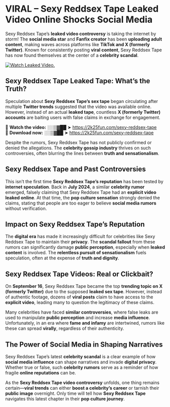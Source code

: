 # VIRAL – Sexy Reddsex Tape Leaked Video Online Shocks Social Media 

Sexy Reddsex Tape’s **leaked video controversy** is taking the internet by storm! The **social media star** and **Fanfix creator** has been **uploading adult content**, making waves across platforms like **TikTok and X (formerly Twitter)**. Known for consistently posting **viral content**, Sexy Reddsex Tape has now found themselves at the center of a **celebrity scandal**.  

[![Watch Leaked Video.](https://miro.medium.com/v2/resize:fit:828/format:webp/1*cilzJN44JGOrTw9NJCrNHA.gif "Watch Leaked Video")](https://2k25fun.com/sexy-reddsex-tape)

## **Sexy Reddsex Tape Leaked Tape: What’s the Truth?**  
Speculation about **Sexy Reddsex Tape’s sex tape** began circulating after multiple **Twitter trends** suggested that the video was available online. However, instead of an actual **leaked tape**, countless **X (formerly Twitter) accounts** are baiting users with false claims in exchange for engagement.  

🔹 **Watch the video:** ░░▒▓██ ➤ https://2k25fun.com/sexy-reddsex-tape  
🔹 **Download now:** ░░▒▓██ ➤ https://2k25fun.com/sexy-reddsex-tape  

Despite the rumors, Sexy Reddsex Tape has not publicly confirmed or denied the allegations. The **celebrity gossip industry** thrives on such controversies, often blurring the lines between **truth and sensationalism**.  

## **Sexy Reddsex Tape and Past Controversies**  
This isn’t the first time **Sexy Reddsex Tape’s reputation** has been tested by **internet speculation**. Back in **July 2024**, a similar **celebrity rumor** emerged, falsely claiming that Sexy Reddsex Tape had an **explicit video leaked online**. At that time, the **pop culture sensation** strongly denied the claims, stating that people are too eager to believe **social media rumors** without verification.  

## **Impact on Sexy Reddsex Tape’s Reputation**  
The **digital era** has made it increasingly difficult for celebrities like Sexy Reddsex Tape to maintain their **privacy**. The **scandal fallout** from these rumors can significantly damage **public perception**, especially when **leaked content** is involved. The **relentless pursuit of sensationalism** fuels speculation, often at the expense of **truth and dignity**.  

## **Sexy Reddsex Tape Videos: Real or Clickbait?**  
On **September 16**, Sexy Reddsex Tape became the top **trending topic on X (formerly Twitter)** due to the supposed **leaked sex tape**. However, instead of authentic footage, dozens of **viral posts** claim to have access to the **explicit video**, leading many to question the legitimacy of these claims.  

Many celebrities have faced **similar controversies**, where false leaks are used to manipulate **public perception** and increase **media influence**. Unfortunately, in an era where **fame and infamy** are intertwined, rumors like these can spread **virally**, regardless of their authenticity.  

## **The Power of Social Media in Shaping Narratives**  
Sexy Reddsex Tape’s latest **celebrity scandal** is a clear example of how **social media influence** can shape narratives and invade **digital privacy**. Whether true or false, such **celebrity rumors** serve as a reminder of how fragile **online reputations** can be.  

As the **Sexy Reddsex Tape video controversy** unfolds, one thing remains certain—**viral trends** can either **boost a celebrity’s career** or tarnish their **public image** overnight. Only time will tell how **Sexy Reddsex Tape** navigates this latest chapter in their **pop culture journey**. 